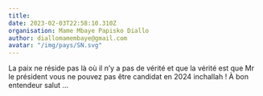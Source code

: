 ```yaml
---
title: 
date: 2023-02-03T22:58:10.310Z
organisation: Mame Mbaye Papisko Diallo 
author: diallomamembaye@gmail.com
avatar: "/img/pays/SN.svg"
---
```


La paix ne réside pas là où il n’y a pas de vérité et que la vérité est que Mr le président vous ne pouvez pas être candidat en 2024 inchallah ! À bon entendeur salut …